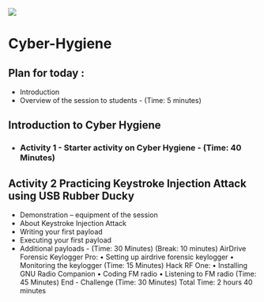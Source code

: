 ![](https://github.com/CS-Outreach-Session/Cyber-Hygiene/blob/main/images/ysj_HIoT.PNG)
# Cyber-Hygiene

## Plan for today :
* Introduction 
* Overview of the session to students - (Time: 5 minutes)

## Introduction to Cyber Hygiene
* ### Activity 1 - Starter activity on Cyber Hygiene - (Time: 40 Minutes)

## Activity 2 Practicing Keystroke Injection Attack using USB Rubber Ducky
* Demonstration – equipment of the session
* About Keystroke Injection Attack
* Writing your first payload
* Executing your first payload
*	Additional payloads - (Time: 30 Minutes)
(Break: 10 minutes)
AirDrive Forensic Keylogger Pro:
•	Setting up airdrive forensic keylogger
•	Monitoring the keylogger
(Time: 15 Minutes)
Hack RF One:
•	Installing GNU Radio Companion
•	Coding FM radio
•	Listening to FM radio
(Time: 45 Minutes)
End - Challenge
(Time: 30 Minutes)
Total Time: 2 hours 40 minutes
